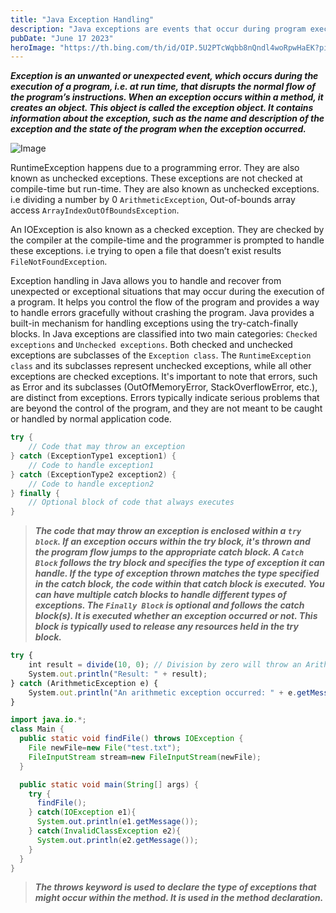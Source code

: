 ```yaml
---
title: "Java Exception Handling"
description: "Java exceptions are events that occur during program execution, disrupting the normal flow. They can be categorized into checked exceptions during compile time and unchecked exceptions during runtime. Errors represent serious problems."
pubDate: "June 17 2023"
heroImage: "https://th.bing.com/th/id/OIP.5U2PTcWqbb8nQndl4woRpwHaEK?pid=ImgDet&rs=1"
---
```


**_Exception is an unwanted or unexpected event, which occurs during the execution of a program, i.e. at run time, that disrupts the normal flow of the program’s instructions. When an exception occurs within a method, it creates an object. This object is called the exception object. It contains information about the exception, such as the name and description of the exception and the state of the program when the exception occurred._**

![Image](https://cdn.programiz.com/sites/tutorial2program/files/ExceptionHierarchy.png)

RuntimeException happens due to a programming error. They are also known as unchecked exceptions. These exceptions are not checked at compile-time but run-time. They are also known as unchecked exceptions. i.e dividing a number by 0 `ArithmeticException`, Out-of-bounds array access `ArrayIndexOutOfBoundsException`.

An IOException is also known as a checked exception. They are checked by the compiler at the compile-time and the programmer is prompted to handle these exceptions. i.e trying to open a file that doesn’t exist results `FileNotFoundException`.

Exception handling in Java allows you to handle and recover from unexpected or exceptional situations that may occur during the execution of a program. It helps you control the flow of the program and provides a way to handle errors gracefully without crashing the program. Java provides a built-in mechanism for handling exceptions using the try-catch-finally blocks. In Java exceptions are classified into two main categories: `Checked exceptions` and `Unchecked exceptions`. Both checked and unchecked exceptions are subclasses of the `Exception class`. The `RuntimeException class` and its subclasses represent unchecked exceptions, while all other exceptions are checked exceptions. It's important to note that errors, such as Error and its subclasses (OutOfMemoryError, StackOverflowError, etc.), are distinct from exceptions. Errors typically indicate serious problems that are beyond the control of the program, and they are not meant to be caught or handled by normal application code.

```java
try {
    // Code that may throw an exception
} catch (ExceptionType1 exception1) {
    // Code to handle exception1
} catch (ExceptionType2 exception2) {
    // Code to handle exception2
} finally {
    // Optional block of code that always executes
}
```

> **_The code that may throw an exception is enclosed within a `try block`. If an exception occurs within the try block, it's thrown and the program flow jumps to the appropriate catch block. A `Catch Block` follows the try block and specifies the type of exception it can handle. If the type of exception thrown matches the type specified in the catch block, the code within that catch block is executed. You can have multiple catch blocks to handle different types of exceptions. The `Finally Block` is optional and follows the catch block(s). It is executed whether an exception occurred or not. This block is typically used to release any resources held in the try block._**

```ts
try {
    int result = divide(10, 0); // Division by zero will throw an ArithmeticException
    System.out.println("Result: " + result);
} catch (ArithmeticException e) {
    System.out.println("An arithmetic exception occurred: " + e.getMessage());
}
```

```java
import java.io.*;
class Main {
  public static void findFile() throws IOException {
    File newFile=new File("test.txt");
    FileInputStream stream=new FileInputStream(newFile);
  }

  public static void main(String[] args) {
    try {
      findFile();
    } catch(IOException e1){
      System.out.println(e1.getMessage());
    } catch(InvalidClassException e2){
      System.out.println(e2.getMessage());
    }
  }
}
```

> **_The throws keyword is used to declare the type of exceptions that might occur within the method. It is used in the method declaration._**
